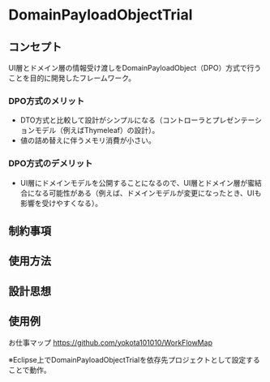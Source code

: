 # DomainPayloadObjectTrial

## コンセプト

UI層とドメイン層の情報受け渡しをDomainPayloadObject（DPO）方式で行うことを目的に開発したフレームワーク。

### DPO方式のメリット

- DTO方式と比較して設計がシンプルになる（コントローラとプレゼンテーションモデル（例えばThymeleaf）の設計）。
- 値の詰め替えに伴うメモリ消費が小さい。

### DPO方式のデメリット

- UI層にドメインモデルを公開することになるので、UI層とドメイン層が蜜結合になる可能性がある（例えば、ドメインモデルが変更になったとき、UIも影響を受けやすくなる）。

## 制約事項

## 使用方法

## 設計思想

## 使用例

お仕事マップ
https://github.com/yokota101010/WorkFlowMap

※Eclipse上でDomainPayloadObjectTrialを依存先プロジェクトとして設定することで動作。
